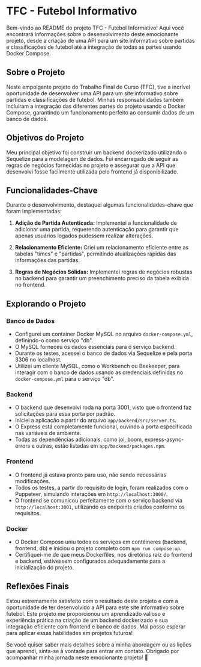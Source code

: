 # TFC - Futebol Informativo

Bem-vindo ao README do projeto TFC - Futebol Informativo! Aqui você encontrará informações sobre o desenvolvimento deste emocionante projeto, desde a criação de uma API para um site informativo sobre partidas e classificações de futebol até a integração de todas as partes usando Docker Compose.

## Sobre o Projeto

Neste empolgante projeto do Trabalho Final de Curso (TFC), tive a incrível oportunidade de desenvolver uma API para um site informativo sobre partidas e classificações de futebol. Minhas responsabilidades também incluíram a integração das diferentes partes do projeto usando o Docker Compose, garantindo um funcionamento perfeito ao consumir dados de um banco de dados.

## Objetivos do Projeto

Meu principal objetivo foi construir um backend dockerizado utilizando o Sequelize para a modelagem de dados. Fui encarregado de seguir as regras de negócios fornecidas no projeto e assegurar que a API que desenvolvi fosse facilmente utilizada pelo frontend já disponibilizado.

## Funcionalidades-Chave

Durante o desenvolvimento, destaquei algumas funcionalidades-chave que foram implementadas:

1. **Adição de Partida Autenticada:** Implementei a funcionalidade de adicionar uma partida, requerendo autenticação para garantir que apenas usuários logados pudessem realizar alterações.

2. **Relacionamento Eficiente:** Criei um relacionamento eficiente entre as tabelas "times" e "partidas", permitindo atualizações rápidas das informações das partidas.

3. **Regras de Negócios Sólidas:** Implementei regras de negócios robustas no backend para garantir um preenchimento preciso da tabela exibida no frontend.

## Explorando o Projeto

### Banco de Dados

- Configurei um container Docker MySQL no arquivo `docker-compose.yml`, definindo-o como serviço "db".
- O MySQL forneceu os dados essenciais para o serviço backend.
- Durante os testes, acessei o banco de dados via Sequelize e pela porta 3306 no localhost.
- Utilizei um cliente MySQL, como o Workbench ou Beekeeper, para interagir com o banco de dados usando as credenciais definidas no `docker-compose.yml` para o serviço "db".

### Backend

- O backend que desenvolvi roda na porta 3001, visto que o frontend faz solicitações para essa porta por padrão.
- Iniciei a aplicação a partir do arquivo `app/backend/src/server.ts`.
- O Express está completamente funcional, ouvindo a porta especificada nas variáveis de ambiente.
- Todas as dependências adicionais, como joi, boom, express-async-errors e outras, estão listadas em `app/backend/packages.npm`.

### Frontend

- O frontend já estava pronto para uso, não sendo necessárias modificações.
- Todos os testes, a partir do requisito de login, foram realizados com o Puppeteer, simulando interações em `http://localhost:3000/`.
- O frontend se comunicou perfeitamente com o serviço backend via `http://localhost:3001`, utilizando os endpoints criados conforme os requisitos.

### Docker

- O Docker Compose uniu todos os serviços em contêineres (backend, frontend, db) e iniciou o projeto completo com `npm run compose:up`.
- Certifiquei-me de que meus Dockerfiles, nos diretórios raiz do frontend e backend, estivessem configurados adequadamente para a inicialização do projeto.

## Reflexões Finais

Estou extremamente satisfeito com o resultado deste projeto e com a oportunidade de ter desenvolvido a API para este site informativo sobre futebol. Este projeto me proporcionou um aprendizado valioso e experiência prática na criação de um backend dockerizado e sua integração eficiente com frontend e banco de dados. Mal posso esperar para aplicar essas habilidades em projetos futuros!

Se você quiser saber mais detalhes sobre a minha abordagem ou as lições que aprendi, sinta-se à vontade para entrar em contato. Obrigado por acompanhar minha jornada neste emocionante projeto! 🚀
